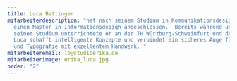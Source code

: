 ```yaml
---
title: Luca Bettinger
mitarbeiterdescription: "hat nach seinem Studium in Kommunikationsdesign direkt
  einen Master in Informationsdesign angeschlossen.  Bereits während und nach
  seinem Studium unterrichtete er an der TH Würzburg-Schweinfurt und der IU.
  Luca schafft intelligente Konzepte und verbindet ein sicheres Auge für Grafik
  und Typografie mit exzellentem Handwerk. "
mitarbeiteremail: lb@studioerika.de
mitarbeiterimage: erika_luca.jpg
order: "2"
---
```

